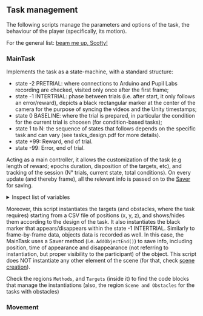 ## Task management

The following scripts manage the parameters and options of the task, the behaviour of the player (specifically, its motion).

For the general list: [beam me up, Scotty!](../README.md)

### MainTask

Implements the task as a state-machine, with a standard structure:
- state -2 PRETRIAL: where connections to Arduino and Pupil Labs recording are checked, visited only once after the first frame;
- state -1 INTERTRIAL: phase between trials (i.e. after start, it only follows an error/reward), depicts a black rectangular marker at the center of the camera for the purpose of syncing the videos and the Unity timestamps;
- state 0 BASELINE: where the trial is prepared, in particular the condition for the current trial is choosen (for condition-based tasks);
- state 1 to N: the sequence of states that follows depends on the specific task and can vary (see tasks_design.pdf for more details).
- state +99: Reward, end of trial.
- state -99: Error, end of trial.

Acting as a main controller, it allows the customization of the task (e.g length of reward; epochs duration, disposition of the targets, etc), and tracking of the session (N° trials, current state, total conditions). On every update (and thereby frame), all the relevant info is passed on to the [Saver](./Data_saving.md#Saver) for saving. 

<details>

<summary> Inspect list of variables </summary>


**Mind that** only public fields can be customized in the Editor and are saved in the database session-specific entry.
Some fields are non-serialized so that they are not included in Json structure that is saved in the database (see [Saver](./Data_saving.md#Saver)).

```c#
    #region GameObjects and components

    [SerializeField]

    [HideInInspector]
    [Header("GameObjects and components")]

    // Cams
    [System.NonSerialized] Camera camM;
    [System.NonSerialized] Camera camL;
    [System.NonSerialized] Camera camR;

    // Pupil
    [System.NonSerialized] public PupilDataStream PupilDataStreamScript;
    private RequestController RequestControllerScript;
    private bool PupilDataConnessionStatus;

    // Game
    Rigidbody player_rb;
    [HideInInspector] GameObject environment;
    [HideInInspector] GameObject experiment;
    [HideInInspector] GameObject player;

    // Black pixels (for scripts syncing)
    private GameObject markerObject_M;
    private GameObject markerObject_R;
    private GameObject markerObject_L;

    #endregion

    #region Saving info

    [Header("Saving info")]
    public string MEF;
    public string path_to_data = "C:/Users/admin/Desktop/Registrazioni_VR/";
    [System.NonSerialized] public int lastIDFromDB;
    private string identifier;
    [HideInInspector] public int seed;
    [HideInInspector] public long starttime = 0;
    [HideInInspector] public int frame_number = 0;

    #endregion

    #region Reward info

    [Header("Reward")]
    public static int RewardLength = 50;
    [System.NonSerialized] private float RewardLength_in_sec = RewardLength / 1000f;
    public int reward_counter = 0;

    #endregion

    #region Trials Info

    [Header("Trials Info")]

    // Trials
    public int trials_win;
    public int trials_lose;
    [System.NonSerialized] public int current_trial;
    public int[] trials_for_target;
    public int trials_for_cond = 1;

    // States
    public int current_state;
    [System.NonSerialized] public int last_state;
    [System.NonSerialized] public string error_state;

    // Conditions
    private int randomIndex;
    public List<int> condition_list;
    [System.NonSerialized] public int current_condition;

    // Tracking events
    private float lastevent;
    private bool first_frame;

    // Moving timer
    private static bool isMoving = false;
    private static Diagnostics.Stopwatch stopwatch = new Diagnostics.Stopwatch();

    #endregion

    #region Target Info

    [Header("Target Info")]
    public string file_name_positions;
    public List<Vector3> target_positions = new List<Vector3>(); // --> List, because changes size during runtime
    public settingsEnum Target_settings = new settingsEnum();
    public enum settingsEnum
    {
        RandomThree,
        MiddleThree,
        Six,
        All
    };
    GameObject[] targets;
    [System.NonSerialized] public GameObject TargetPrefab;
    public Vector3 CorrectTargetCurrentPosition;

    // Materials
    [System.NonSerialized] public Material initial_grey;
    [System.NonSerialized] public Material red;
    [System.NonSerialized] public Material green_dot;
    [System.NonSerialized] public Material red_dot;
    [System.NonSerialized] public Material final_grey;
    [System.NonSerialized] public Material white;

    #endregion

    #region Epochs Info

    [Header("Epoches Info")]
    // Array, because is not changing size during the runtime
    public float[] FREE_timing = { 0.3f, 0.6f, 0.9f };
    public float[] DELAY_timing = { 0.3f, 0.6f, 0.9f };
    public float[] RT_timing = { 0.3f, 0.6f, 0.9f };

    private List<int> FREE_timing_list;
    private List<int> DELAY_timing_list;
    private List<int> RT_timing_list;

    public float BASELINE_duration = 2f;
    public float INTERTRIAL_duration = 2f;
    private float FREE_duration;
    private float DELAY_duration;
    private float RT_maxduration;
    public float MOVEMENT_maxduration = 6f;
    public float second_RT_maxduration = 2f;

    #endregion 

    #region Arduino Info

    [Header("Arduino Info")]
    [System.NonSerialized] public Ardu ardu;
    [System.NonSerialized] public float arduX;
    [System.NonSerialized] public float arduY;

    #endregion

    #region PupilLab Info

    [Header("PupilLab Info")]
    [System.NonSerialized] public Vector2 centerRightPupilPx = new Vector2(float.NaN, float.NaN);
    [System.NonSerialized] public Vector2 centerLeftPupilPx = new Vector2(float.NaN, float.NaN);
    [System.NonSerialized] public float diameterRight = float.NaN;
    [System.NonSerialized] public float diameterLeft = float.NaN;
    [System.NonSerialized] public bool pupilconnection;

    #endregion

```

</details>

Moreover, this script instantiates the targets (and obstacles, where the task requires) starting from a CSV file of positions (x, y, z), and shows/hides them according to the design of the task. It also instantiates the black marker that appears/disappears within the state -1 INTERTRIAL.
Similarly to frame-by-frame data, objects data is recorded as well. In this case, the MainTask uses a Saver method (i.e. `AddObjectEnd()`) to save info, including position, time of appearance and disappearance (not referring to instantiation, but proper visibility to the participant) of the object.
This script does NOT instantiate any other element of the scene (for that, check [scene creation](./Scene_creation.md)).

Check the regions `Methods`, and `Targets` (inside it) to find the code blocks that manage the instantiations (also, the region `Scene and Obstacles` for the tasks with obstacles)



### Movement




